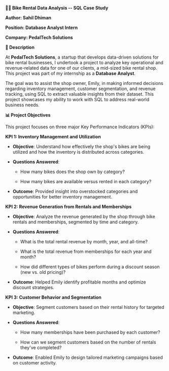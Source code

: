 **🚴‍♂️ Bike Rental Data Analysis -- SQL Case Study**

**Author: Sahil Dhiman**

**Position: Database Analyst Intern**

**Company: PedalTech Solutions**

**📝 Description**

At **PedalTech Solutions**, a startup that develops data-driven
solutions for bike rental businesses, I undertook a project to analyze
key operational and revenue-related data for one of our clients, a
mid-sized bike rental shop. This project was part of my internship as a
**Database Analyst**.

The goal was to assist the shop owner, Emily, in making informed
decisions regarding inventory management, customer segmentation, and
revenue tracking, using SQL to extract valuable insights from their
dataset. This project showcases my ability to work with SQL to address
real-world business needs.

**📊 Project Objectives**

This project focuses on three major Key Performance Indicators (KPIs):

**KPI 1: Inventory Management and Utilization**

-   **Objective**: Understand how effectively the shop\'s bikes are
    being utilized and how the inventory is distributed across
    categories.

-   **Questions Answered**:

    -   How many bikes does the shop own by category?

    -   How many bikes are available versus rented in each category?

-   **Outcome**: Provided insight into overstocked categories and
    opportunities for better inventory management.

**KPI 2: Revenue Generation from Rentals and Memberships**

-   **Objective**: Analyze the revenue generated by the shop through
    bike rentals and memberships, segmented by time and category.

-   **Questions Answered**:

    -   What is the total rental revenue by month, year, and all-time?

    -   What is the total revenue from memberships for each year and
        month?

    -   How did different types of bikes perform during a discount
        season (new vs. old pricing)?

-   **Outcome**: Helped Emily identify profitable months and optimize
    discount strategies.

**KPI 3: Customer Behavior and Segmentation**

-   **Objective**: Segment customers based on their rental history for
    targeted marketing.

-   **Questions Answered**:

    -   How many memberships have been purchased by each customer?

    -   How can we segment customers based on the number of rentals
        they've completed?

-   **Outcome**: Enabled Emily to design tailored marketing campaigns
    based on customer activity.


